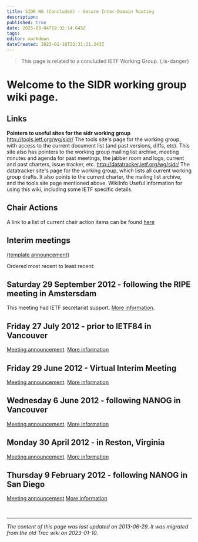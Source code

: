 ```yaml
---
title: SIDR WG (Concluded) - Secure Inter-Domain Routing
description: 
published: true
date: 2025-08-04T19:32:14.645Z
tags: 
editor: markdown
dateCreated: 2023-01-10T23:31:21.243Z
---
```


> This page is related to a concluded IETF Working Group.
{.is-danger}
# Welcome to the SIDR working group wiki page.
## Links
**Pointers to useful sites for the sidr working group**
 http://tools.ietf.org/wg/sidr/
The tools site's page for the working group, with access to the current document list (and past versions, diffs, etc). This site also has pointers to the working group mailing list archive, meeting minutes and agenda for past meetings, the jabber room and logs, current and past charters, issue tracker, etc.
 http://datatracker.ietf.org/wg/sidr/
The datatracker site's page for the working group, which lists all current working group drafts. It also points to the current charter, the mailing list archive, and the tools site page mentioned above.
WikiInfo
Useful information for using this wiki, including some IETF specific details.
## Chair Actions
A link to a list of current chair action items can be found [here](/group/sidr/ChairActions)

## Interim meetings
[(template announcement)](/group/sidr/SIDRInterimTemplate)

Ordered most recent to least recent:

## Saturday 29 September 2012 - following the RIPE meeting in Amstersdam
This meeting had IETF secretariat support. [More information](/group/sidr/InterimMeeting20120929).

## Friday 27 July 2012 - prior to IETF84 in Vancouver
[Meeting announcement](http://www.ietf.org/mail-archive/web/sidr/current/msg04824.html). [More information](/group/sidr/InterimMeeting20120727)

## Friday 29 June 2012 - Virtual Interim Meeting
[Meeting announcement](http://www.ietf.org/mail-archive/web/sidr/current/msg04776.html). [More information](/group/sidr/InterimMeeting20120629)

## Wednesday 6 June 2012 - following NANOG in Vancouver
[Meeting announcement](http://www.ietf.org/mail-archive/web/sidr/current/msg04563.html). [More information](/group/sidr/InterimMeeting20120606)

## Monday 30 April 2012 - in Reston, Virginia
[Meeting announcement](http://www.ietf.org/mail-archive/web/sidr/current/msg04394.html). [More information](/group/sidr/InterimMeeting20120430)

## Thursday 9 February 2012 - following NANOG in San Diego
[Meeting announcement](http://www.ietf.org/mail-archive/web/sidr/current/msg03881.html) [More information](/group/sidr/InterimMeeting20120209)

&nbsp;
&nbsp;
&nbsp;

---

*The content of this page was last updated on 2013-06-29. It was migrated from the old Trac wiki on 2023-01-10.*
